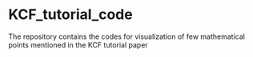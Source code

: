 # KCF_tutorial_code
The repository contains the codes for visualization of few mathematical points mentioned in the KCF tutorial paper
